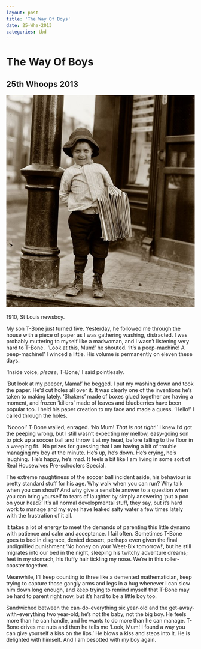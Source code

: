 ```yaml
---
layout: post
title: 'The Way Of Boys'
date: 25-Wha-2013
categories: tbd
---
```


# The Way Of Boys

## 25th Whoops 2013

<img class="photo-horiz" src="/images/2013/11/05323u_0.preview.jpg" />

<p <a href="http://www.shorpy.com/node/2720">1910,   St Louis newsboy.</a></p>

<p **This post was originally published in Practical Parenting Magazine,   November 2013**</p>

My son T-Bone just turned five. Yesterday, he followed me through the house with a piece of paper as I was gathering washing, distracted. I was probably muttering to myself like a madwoman, and I wasn’t listening very hard to T-Bone.  ‘Look at this, Mum!’ he shouted. ‘It’s a peep-machine! A peep-machine!’ I winced a little. His volume is permanently on eleven these days.

‘Inside voice, *please*, T-Bone,’ I said pointlessly.

‘But look at my peeper, Mama!’ he begged. I put my washing down and took the paper. He’d cut holes all over it. It was clearly one of the inventions he’s taken to making lately. ‘Shakers’ made of boxes glued together are having a moment, and frozen ‘killers’ made of leaves and blueberries have been popular too. I held his paper creation to my face and made a guess. ‘Hello!’ I called through the holes.

‘Noooo!’ T-Bone wailed, enraged. ‘No Mum! *That is not right*!’ I knew I’d got the peeping wrong, but I still wasn’t expecting my mellow, easy-going son to pick up a soccer ball and throw it at my head, before falling to the floor in a weeping fit.  No prizes for guessing that I am having a bit of trouble managing my boy at the minute. He’s up, he’s down. He’s crying, he’s laughing.  He’s happy, he’s mad. It feels a bit like I am living in some sort of Real Housewives Pre-schoolers Special.

The extreme naughtiness of the soccer ball incident aside, his behaviour is pretty standard stuff for his age. Why walk when you can run? Why talk when you can shout? And why give a sensible answer to a question when you can bring yourself to tears of laughter by simply answering ‘put a poo on your head?’ It’s all normal developmental stuff, they say, but it’s hard work to manage and my eyes have leaked salty water a few times lately with the frustration of it all.

It takes a lot of energy to meet the demands of parenting this little dynamo with patience and calm and acceptance. I fail often. Sometimes T-Bone goes to bed in disgrace, denied dessert, perhaps even given the final undignified punishment ‘No honey on your Weet-Bix tomorrow!’, but he still migrates into our bed in the night, sleeping his twitchy adventure dreams; feet in my stomach, his fluffy hair tickling my nose. We’re in this roller-coaster together.

Meanwhile, I’ll keep counting to three like a demented mathematician, keep trying to capture those gangly arms and legs in a hug whenever I can slow him down long enough, and keep trying to remind myself that T-Bone may be hard to parent right now, but it’s hard to be a little boy too.

Sandwiched between the can-do-everything six year-old and the get-away-with-everything two year-old; he’s not the baby, not the big boy. He feels more than he can handle, and he wants to do more than he can manage. T-Bone drives me nuts and then he tells me ‘Look, Mum! I found a way you can give yourself a kiss on the lips.’ He blows a kiss and steps into it. He is delighted with himself. And I am besotted with my boy again.

 

